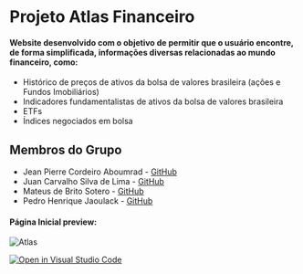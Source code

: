 # Projeto Atlas Financeiro
#### Website desenvolvido com o objetivo de permitir que o usuário encontre, de forma simplificada, informações diversas relacionadas ao mundo financeiro, como:

- Histórico de preços de ativos da bolsa de valores brasileira (ações e Fundos Imobiliários)
- Indicadores fundamentalistas de ativos da bolsa de valores brasileira
- ETFs
- Índices negociados em bolsa
## Membros do Grupo
- Jean Pierre Cordeiro Aboumrad - [GitHub](https://github.com/CordeiroAboumrad)
- Juan Carvalho Silva de Lima - [GitHub](https://github.com/jsuisjuan)
- Mateus de Brito Sotero - [GitHub](https://github.com/mateussotero)
- Pedro Henrique Jaoulack - [GitHub](https://github.com/pedrojaoulack)

#### Página Inicial preview:
![Atlas](/images/atlasindexgif.gif)

[![Open in Visual Studio Code](https://classroom.github.com/assets/open-in-vscode-c66648af7eb3fe8bc4f294546bfd86ef473780cde1dea487d3c4ff354943c9ae.svg)](https://classroom.github.com/online_ide?assignment_repo_id=7749588&assignment_repo_type=AssignmentRepo)
